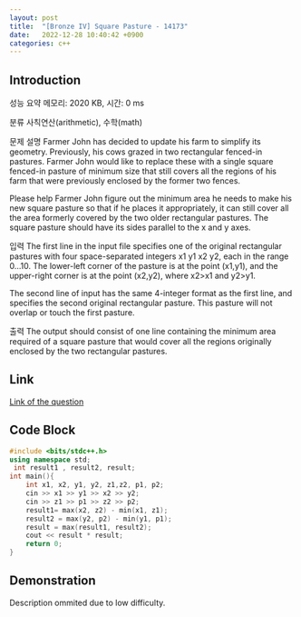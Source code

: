 ```yaml
---
layout: post
title:  "[Bronze IV] Square Pasture - 14173"
date:   2022-12-28 10:40:42 +0900
categories: c++
---
```


## Introduction

성능 요약
메모리: 2020 KB, 시간: 0 ms

분류
사칙연산(arithmetic), 수학(math)

문제 설명
Farmer John has decided to update his farm to simplify its geometry. Previously, his cows grazed in two rectangular fenced-in pastures. Farmer John would like to replace these with a single square fenced-in pasture of minimum size that still covers all the regions of his farm that were previously enclosed by the former two fences.

Please help Farmer John figure out the minimum area he needs to make his new square pasture so that if he places it appropriately, it can still cover all the area formerly covered by the two older rectangular pastures. The square pasture should have its sides parallel to the x and y axes.

입력
The first line in the input file specifies one of the original rectangular pastures with four space-separated integers x1 y1 x2 y2, each in the range 0…10. The lower-left corner of the pasture is at the point (x1,y1), and the upper-right corner is at the point (x2,y2), where x2>x1 and y2>y1.

The second line of input has the same 4-integer format as the first line, and specifies the second original rectangular pasture. This pasture will not overlap or touch the first pasture.

출력
The output should consist of one line containing the minimum area required of a square pasture that would cover all the regions originally enclosed by the two rectangular pastures.

## Link

[Link of the question](https://www.acmicpc.net/problem/14173)

## Code Block

```c++
#include <bits/stdc++.h>
using namespace std;
 int result1 , result2, result;
int main(){
    int x1, x2, y1, y2, z1,z2, p1, p2;
    cin >> x1 >> y1 >> x2 >> y2;
    cin >> z1 >> p1 >> z2 >> p2;
    result1= max(x2, z2) - min(x1, z1);
    result2 = max(y2, p2) - min(y1, p1);
    result = max(result1, result2);
    cout << result * result;
    return 0;
}
```

## Demonstration

Description ommited due to low difficulty.
